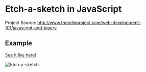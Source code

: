 # Etch-a-sketch in JavaScript

Project Source: http://www.theodinproject.com/web-development-101/javascript-and-jquery

## Example

[See it live here!](http://htmlpreview.github.io/?https://github.com/craftykate/odin-project/blob/master/ch02_etch_a_sketch/index.html)

![Etch-a-sketch](https://github.com/craftykate/odin-project/blob/master/ch02_etch_a_sketch/img/etch.png)